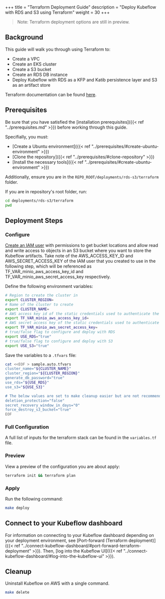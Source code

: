 +++
title = "Terraform Deployment Guide"
description = "Deploy Kubeflow with RDS and S3 using Terraform"
weight = 30
+++

> Note: Terraform deployment options are still in preview.

## Background

This guide will walk you through using Terraform to:
- Create a VPC
- Create an EKS cluster
- Create a S3 bucket
- Create an RDS DB instance
- Deploy Kubeflow with RDS as a KFP and Katib persistence layer and S3 as an artifact store

Terraform documentation can be found [here](https://www.terraform.io/docs).

## Prerequisites

Be sure that you have satisfied the [installation prerequisites]({{< ref "../prerequisites.md" >}}) before working through this guide.

Specifially, you must:
- [Create a Ubuntu environment]({{< ref "../prerequisites/#create-ubuntu-environment" >}})
- [Clone the repository]({{< ref "../prerequisites/#clone-repository" >}})
- [Install the necessary tools]({{< ref "../prerequisites/#create-ubuntu-environment" >}})


Additionally, ensure you are in the `REPO_ROOT/deployments/rds-s3/terraform` folder.

If you are in repository's root folder, run:
```sh
cd deployments/rds-s3/terraform
pwd
```

## Deployment Steps

### Configure

[Create an IAM user](https://docs.aws.amazon.com/IAM/latest/UserGuide/id_users_create.html#id_users_create_cliwpsapi) with permissions to get bucket locations and allow read and write access to objects in an S3 bucket where you want to store the Kubeflow artifacts. Take note of the AWS_ACCESS_KEY_ID and AWS_SECRET_ACCESS_KEY of the IAM user that you created to use in the following step, which will be referenced as TF_VAR_minio_aws_access_key_id and TF_VAR_minio_aws_secret_access_key respectively.

Define the following environment variables:
```sh
# Region to create the cluster in
export CLUSTER_REGION=
# Name of the cluster to create
export CLUSTER_NAME=
# AWS access key id of the static credentials used to authenticate the Minio Client
export TF_VAR_minio_aws_access_key_id=
# AWS secret access key of the static credentials used to authenticate the Minio Client
export TF_VAR_minio_aws_secret_access_key=
# true/false flag to configure and deploy with RDS
export USE_RDS="true"
# true/false flag to configure and deploy with S3
export USE_S3="true"
```

Save the variables to a `.tfvars` file:
```sh
cat <<EOF > sample.auto.tfvars
cluster_name="${CLUSTER_NAME}"
cluster_region="${CLUSTER_REGION}"
generate_db_password="true"
use_rds="${USE_RDS}"
use_s3="${USE_S3}"

# The below values are set to make cleanup easier but are not recommended for production
deletion_protection="false"
secret_recovery_window_in_days="0"
force_destroy_s3_bucket="true"
EOF
```

### Full Configuration

A full list of inputs for the terraform stack can be found in the `variables.tf` file.

### Preview

View a preview of the configuration you are about apply:
```sh
terraform init && terraform plan
```

### Apply

Run the following command:
```sh
make deploy
```

## Connect to your Kubeflow dashboard

For information on connecting to your Kubeflow dashboard depending on your deployment environment, see [Port-forward (Terraform deployment)]({{< ref "../connect-kubeflow-dashboard/#port-forward-terraform-deployment" >}}). Then, [log into the Kubeflow UI]({{< ref "../connect-kubeflow-dashboard/#log-into-the-kubeflow-ui" >}}).

## Cleanup

Uninstall Kubeflow on AWS with a single command. 
```sh
make delete
```
